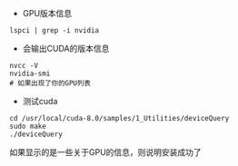 + GPU版本信息
```
lspci | grep -i nvidia
```
+ 会输出CUDA的版本信息
```
nvcc -V
nvidia-smi 
# 如果出现了你的GPU列表
```
+ 测试cuda
```
cd /usr/local/cuda-8.0/samples/1_Utilities/deviceQuery
sudo make
./deviceQuery

```
如果显示的是一些关于GPU的信息，则说明安装成功了
